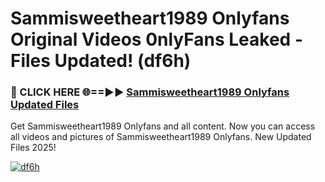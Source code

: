 # Sammisweetheart1989 Onlyfans Original Videos 0nlyFans Leaked - Files Updated! (df6h)

<h3>🔴 CLICK HERE 🌐==►► <a href="https://tinyurl.com/2m67pmp6" rel="nofollow">Sammisweetheart1989 Onlyfans Updated Files</a></h3>

Get Sammisweetheart1989 Onlyfans and all content. Now you can access all videos and pictures of Sammisweetheart1989 Onlyfans. New Updated Files 2025!

[![df6h](https://i.imgur.com/H4QAA4z.gif)](https://tinyurl.com/2m67pmp6)